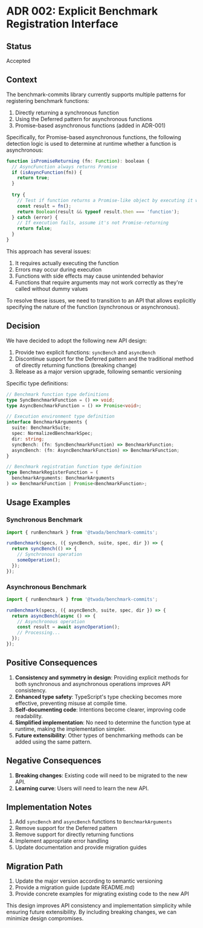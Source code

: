 # ADR 002: Explicit Benchmark Registration Interface

## Status

Accepted

## Context

The benchmark-commits library currently supports multiple patterns for registering benchmark functions:

1. Directly returning a synchronous function
2. Using the Deferred pattern for asynchronous functions
3. Promise-based asynchronous functions (added in ADR-001)

Specifically, for Promise-based asynchronous functions, the following detection logic is used to determine at runtime whether a function is asynchronous:

```javascript
function isPromiseReturning (fn: Function): boolean {
  // AsyncFunction always returns Promise
  if (isAsyncFunction(fn)) {
    return true;
  }
  
  try {
    // Test if function returns a Promise-like object by executing it with dummy values
    const result = fn();
    return Boolean(result && typeof result.then === 'function');
  } catch (error) {
    // If execution fails, assume it's not Promise-returning
    return false;
  }
}
```

This approach has several issues:

1. It requires actually executing the function
2. Errors may occur during execution
3. Functions with side effects may cause unintended behavior
4. Functions that require arguments may not work correctly as they're called without dummy values

To resolve these issues, we need to transition to an API that allows explicitly specifying the nature of the function (synchronous or asynchronous).

## Decision

We have decided to adopt the following new API design:

1. Provide two explicit functions: `syncBench` and `asyncBench`
2. Discontinue support for the Deferred pattern and the traditional method of directly returning functions (breaking change)
3. Release as a major version upgrade, following semantic versioning

Specific type definitions:

```typescript
// Benchmark function type definitions
type SyncBenchmarkFunction = () => void;
type AsyncBenchmarkFunction = () => Promise<void>;

// Execution environment type definition
interface BenchmarkArguments {
  suite: BenchmarkSuite;
  spec: NormalizedBenchmarkSpec;
  dir: string;
  syncBench: (fn: SyncBenchmarkFunction) => BenchmarkFunction;
  asyncBench: (fn: AsyncBenchmarkFunction) => BenchmarkFunction;
}

// Benchmark registration function type definition
type BenchmarkRegisterFunction = (
  benchmarkArguments: BenchmarkArguments
) => BenchmarkFunction | Promise<BenchmarkFunction>;
```

## Usage Examples

### Synchronous Benchmark

```javascript
import { runBenchmark } from '@twada/benchmark-commits';

runBenchmark(specs, ({ syncBench, suite, spec, dir }) => {
  return syncBench(() => {
    // Synchronous operation
    someOperation();
  });
});
```

### Asynchronous Benchmark

```javascript
import { runBenchmark } from '@twada/benchmark-commits';

runBenchmark(specs, ({ asyncBench, suite, spec, dir }) => {
  return asyncBench(async () => {
    // Asynchronous operation
    const result = await asyncOperation();
    // Processing...
  });
});
```

## Positive Consequences

1. **Consistency and symmetry in design**: Providing explicit methods for both synchronous and asynchronous operations improves API consistency.
2. **Enhanced type safety**: TypeScript's type checking becomes more effective, preventing misuse at compile time.
3. **Self-documenting code**: Intentions become clearer, improving code readability.
4. **Simplified implementation**: No need to determine the function type at runtime, making the implementation simpler.
5. **Future extensibility**: Other types of benchmarking methods can be added using the same pattern.

## Negative Consequences

1. **Breaking changes**: Existing code will need to be migrated to the new API.
2. **Learning curve**: Users will need to learn the new API.

## Implementation Notes

1. Add `syncBench` and `asyncBench` functions to `BenchmarkArguments`
2. Remove support for the Deferred pattern
3. Remove support for directly returning functions
4. Implement appropriate error handling
5. Update documentation and provide migration guides

## Migration Path

1. Update the major version according to semantic versioning
2. Provide a migration guide (update README.md)
3. Provide concrete examples for migrating existing code to the new API

This design improves API consistency and implementation simplicity while ensuring future extensibility. By including breaking changes, we can minimize design compromises.
